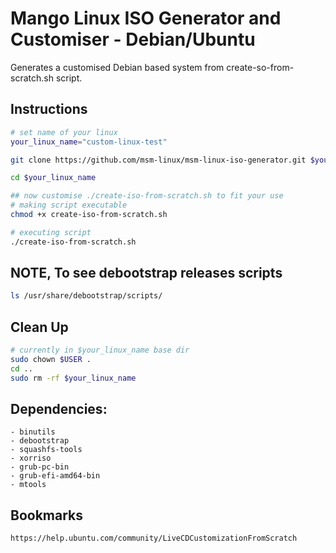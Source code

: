 # Mango Linux ISO Generator and Customiser - Debian/Ubuntu
Generates a customised Debian based system from create-so-from-scratch.sh script.
## Instructions
```bash
# set name of your linux
your_linux_name="custom-linux-test"

git clone https://github.com/msm-linux/msm-linux-iso-generator.git $your_linux_name

cd $your_linux_name

## now customise ./create-iso-from-scratch.sh to fit your use
# making script executable
chmod +x create-iso-from-scratch.sh

# executing script
./create-iso-from-scratch.sh
```
## NOTE, To see debootstrap releases scripts
```bash
ls /usr/share/debootstrap/scripts/
```

## Clean Up
```bash
# currently in $your_linux_name base dir
sudo chown $USER .
cd ..
sudo rm -rf $your_linux_name
```

## Dependencies:
    - binutils
    - debootstrap
    - squashfs-tools
    - xorriso
    - grub-pc-bin
    - grub-efi-amd64-bin 
    - mtools

## Bookmarks
    https://help.ubuntu.com/community/LiveCDCustomizationFromScratch

